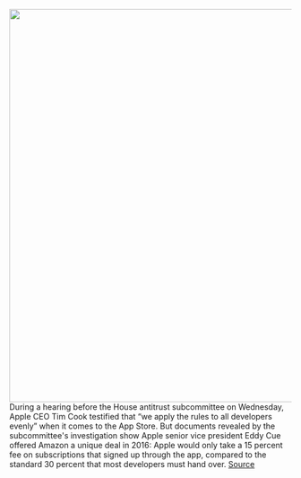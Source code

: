 <img src='https://cdn.vox-cdn.com/thumbor/RhQUDx-dWHmiE2Y2N-0HKxaPbis=/0x0:2040x1360/1200x800/filters:focal(857x517:1183x843)/cdn.vox-cdn.com/uploads/chorus_image/image/67133261/acastro_190920_1777_amazon_0002.0.0.jpg' width='700px' /><br/>
During a hearing before the House antitrust subcommittee on Wednesday, Apple CEO Tim Cook testified that “we apply the rules to all developers evenly” when it comes to the App Store. But documents revealed by the subcommittee's investigation show Apple senior vice president Eddy Cue offered Amazon a unique deal in 2016: Apple would only take a 15 percent fee on subscriptions that signed up through the app, compared to the standard 30 percent that most developers must hand over.
<a href='https://www.theverge.com/2020/7/30/21348108/apple-amazon-prime-video-app-store-special-treatment-fee-subscriptions'> Source <a/>
